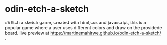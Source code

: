 
# odin-etch-a-sketch

##Etch a sketch game, created with html,css and javascript,
this is a popular game where a user uses different colors and draw on the providede board.
live preview at https://martinemahirwe.github.io/odin-etch-a-sketch/ .
